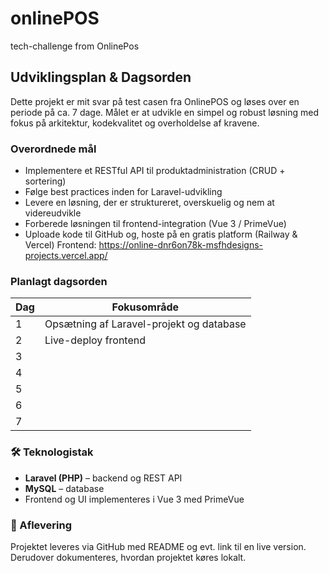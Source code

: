 # onlinePOS
tech-challenge from OnlinePos

##  Udviklingsplan & Dagsorden

Dette projekt er mit svar på test casen fra OnlinePOS og løses over en periode på ca. 7 dage. Målet er at udvikle en simpel og robust løsning med fokus på arkitektur, kodekvalitet og overholdelse af kravene.

###  Overordnede mål

- Implementere et RESTful API til produktadministration (CRUD + sortering)
- Følge best practices inden for Laravel-udvikling
- Levere en løsning, der er struktureret, overskuelig og nem at videreudvikle
- Forberede løsningen til frontend-integration (Vue 3 / PrimeVue)
- Uploade kode til GitHub og, hoste på en gratis platform (Railway & Vercel)
Frontend: https://online-dnr6on78k-msfhdesigns-projects.vercel.app/ 

###  Planlagt dagsorden

| Dag | Fokusområde                                       |
|-----|---------------------------------------------------|
| 1   | Opsætning af Laravel-projekt og database          |
| 2   | Live-deploy frontend      |
| 3   |       |
| 4   |       |
| 5   |       |
| 6   |       |
| 7   |       |

### 🛠 Teknologistak

- **Laravel (PHP)** – backend og REST API
- **MySQL** – database
- Frontend og UI implementeres i Vue 3 med PrimeVue

### 📝 Aflevering

Projektet leveres via GitHub med README og evt. link til en live version.  
Derudover dokumenteres, hvordan projektet køres lokalt.
